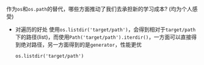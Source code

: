 作为`os`和`os.path`的替代，哪些方面推动了我们去承担新的学习成本?
(均为个人感受)

- 对遍历的好处
    使用`os.listdir('target/path')`，会得到相对于`target/path`下的路径(list)，而使用`Path('target/path').iterdir()`，一方面可以直接得到绝对路径，另一方面得到的是`generator`，性能更优
    ```
    os.listdir('target/path')
    ```

